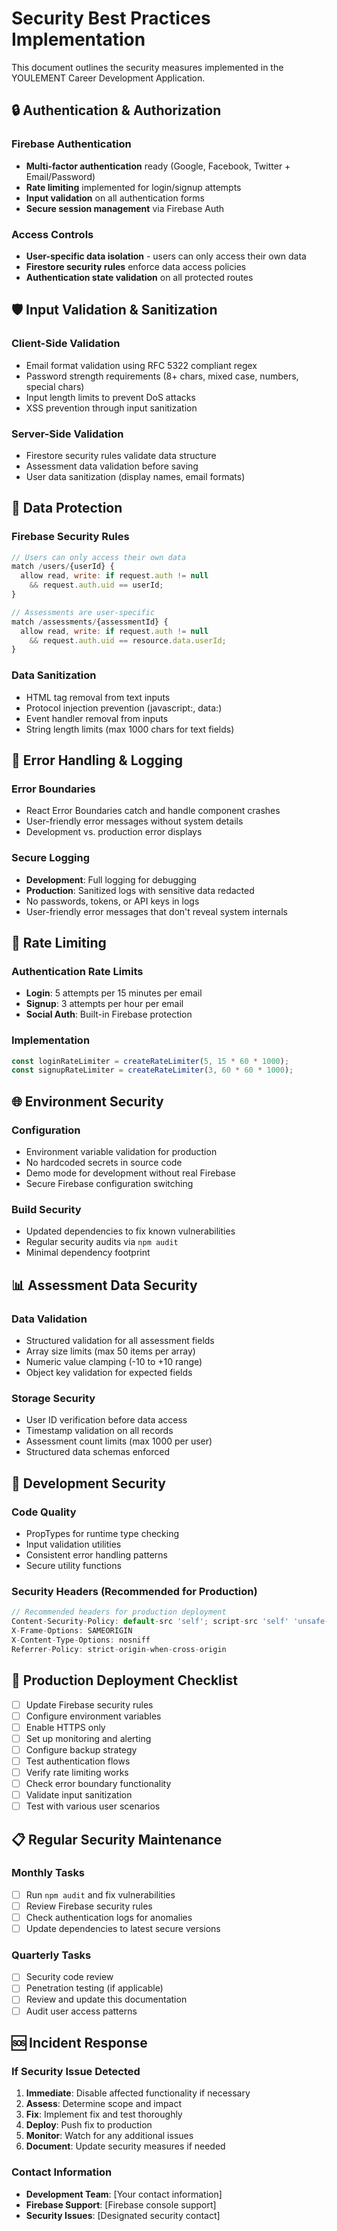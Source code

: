 # Security Best Practices Implementation

This document outlines the security measures implemented in the YOULEMENT Career Development Application.

## 🔒 Authentication & Authorization

### Firebase Authentication
- **Multi-factor authentication** ready (Google, Facebook, Twitter + Email/Password)
- **Rate limiting** implemented for login/signup attempts
- **Input validation** on all authentication forms
- **Secure session management** via Firebase Auth

### Access Controls
- **User-specific data isolation** - users can only access their own data
- **Firestore security rules** enforce data access policies
- **Authentication state validation** on all protected routes

## 🛡️ Input Validation & Sanitization

### Client-Side Validation
- Email format validation using RFC 5322 compliant regex
- Password strength requirements (8+ chars, mixed case, numbers, special chars)
- Input length limits to prevent DoS attacks
- XSS prevention through input sanitization

### Server-Side Validation
- Firestore security rules validate data structure
- Assessment data validation before saving
- User data sanitization (display names, email formats)

## 🔐 Data Protection

### Firebase Security Rules
```javascript
// Users can only access their own data
match /users/{userId} {
  allow read, write: if request.auth != null 
    && request.auth.uid == userId;
}

// Assessments are user-specific
match /assessments/{assessmentId} {
  allow read, write: if request.auth != null 
    && request.auth.uid == resource.data.userId;
}
```

### Data Sanitization
- HTML tag removal from text inputs
- Protocol injection prevention (javascript:, data:)
- Event handler removal from inputs
- String length limits (max 1000 chars for text fields)

## 🚨 Error Handling & Logging

### Error Boundaries
- React Error Boundaries catch and handle component crashes
- User-friendly error messages without system details
- Development vs. production error displays

### Secure Logging
- **Development**: Full logging for debugging
- **Production**: Sanitized logs with sensitive data redacted
- No passwords, tokens, or API keys in logs
- User-friendly error messages that don't reveal system internals

## 🔄 Rate Limiting

### Authentication Rate Limits
- **Login**: 5 attempts per 15 minutes per email
- **Signup**: 3 attempts per hour per email
- **Social Auth**: Built-in Firebase protection

### Implementation
```javascript
const loginRateLimiter = createRateLimiter(5, 15 * 60 * 1000);
const signupRateLimiter = createRateLimiter(3, 60 * 60 * 1000);
```

## 🌐 Environment Security

### Configuration
- Environment variable validation for production
- No hardcoded secrets in source code
- Demo mode for development without real Firebase
- Secure Firebase configuration switching

### Build Security
- Updated dependencies to fix known vulnerabilities
- Regular security audits via `npm audit`
- Minimal dependency footprint

## 📊 Assessment Data Security

### Data Validation
- Structured validation for all assessment fields
- Array size limits (max 50 items per array)
- Numeric value clamping (-10 to +10 range)
- Object key validation for expected fields

### Storage Security
- User ID verification before data access
- Timestamp validation on all records
- Assessment count limits (max 1000 per user)
- Structured data schemas enforced

## 🔧 Development Security

### Code Quality
- PropTypes for runtime type checking
- Input validation utilities
- Consistent error handling patterns
- Secure utility functions

### Security Headers (Recommended for Production)
```javascript
// Recommended headers for production deployment
Content-Security-Policy: default-src 'self'; script-src 'self' 'unsafe-inline'
X-Frame-Options: SAMEORIGIN
X-Content-Type-Options: nosniff
Referrer-Policy: strict-origin-when-cross-origin
```

## 🚀 Production Deployment Checklist

- [ ] Update Firebase security rules
- [ ] Configure environment variables
- [ ] Enable HTTPS only
- [ ] Set up monitoring and alerting
- [ ] Configure backup strategy
- [ ] Test authentication flows
- [ ] Verify rate limiting works
- [ ] Check error boundary functionality
- [ ] Validate input sanitization
- [ ] Test with various user scenarios

## 📋 Regular Security Maintenance

### Monthly Tasks
- [ ] Run `npm audit` and fix vulnerabilities
- [ ] Review Firebase security rules
- [ ] Check authentication logs for anomalies
- [ ] Update dependencies to latest secure versions

### Quarterly Tasks
- [ ] Security code review
- [ ] Penetration testing (if applicable)
- [ ] Review and update this documentation
- [ ] Audit user access patterns

## 🆘 Incident Response

### If Security Issue Detected
1. **Immediate**: Disable affected functionality if necessary
2. **Assess**: Determine scope and impact
3. **Fix**: Implement fix and test thoroughly
4. **Deploy**: Push fix to production
5. **Monitor**: Watch for any additional issues
6. **Document**: Update security measures if needed

### Contact Information
- **Development Team**: [Your contact information]
- **Firebase Support**: [Firebase console support]
- **Security Issues**: [Designated security contact]